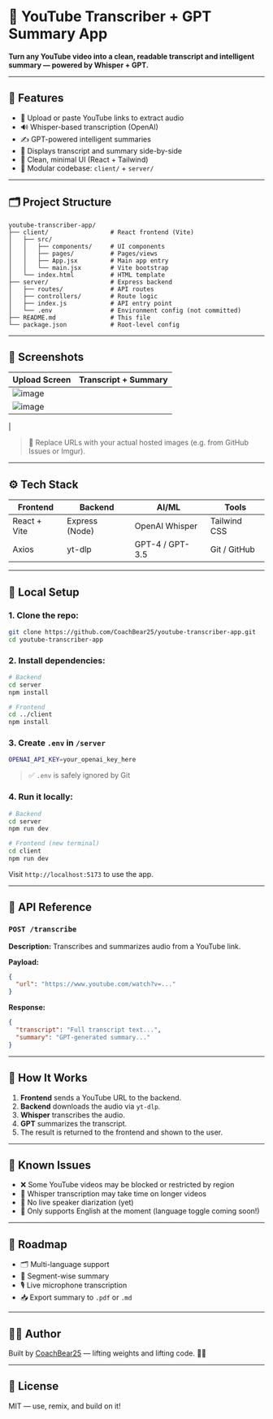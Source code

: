 # 📼 YouTube Transcriber + GPT Summary App

**Turn any YouTube video into a clean, readable transcript and intelligent summary — powered by Whisper + GPT.**

---

## 🚀 Features

- 🎤 Upload or paste YouTube links to extract audio  
- 🔊 Whisper-based transcription (OpenAI)  
- ✍️ GPT-powered intelligent summaries  
- 🧾 Displays transcript and summary side-by-side  
- 🌈 Clean, minimal UI (React + Tailwind)  
- 🧱 Modular codebase: `client/` + `server/`  

---

## 🗂 Project Structure

```
youtube-transcriber-app/
├── client/                 # React frontend (Vite)
│   ├── src/
│   │   ├── components/     # UI components
│   │   ├── pages/          # Pages/views
│   │   ├── App.jsx         # Main app entry
│   │   └── main.jsx        # Vite bootstrap
│   └── index.html          # HTML template
├── server/                 # Express backend
│   ├── routes/             # API routes
│   ├── controllers/        # Route logic
│   ├── index.js            # API entry point
│   └── .env                # Environment config (not committed)
├── README.md               # This file
└── package.json            # Root-level config
```

---

## 📸 Screenshots

| Upload Screen | Transcript + Summary |
|---------------|----------------------|
| ![image](https://github.com/user-attachments/assets/9c2ec034-ce30-4d11-b9e0-7f5c754a241f)
|![image](https://github.com/user-attachments/assets/98d99dd3-9b53-4ac2-a536-9b5ab63ddd04)
 |

> 🔁 Replace URLs with your actual hosted images (e.g. from GitHub Issues or Imgur).

---

## ⚙️ Tech Stack

| Frontend     | Backend        | AI/ML         | Tools               |
|--------------|----------------|----------------|---------------------|
| React + Vite | Express (Node) | OpenAI Whisper | Tailwind CSS        |
| Axios        | yt-dlp         | GPT-4 / GPT-3.5 | Git / GitHub        |

---

## 🧪 Local Setup

### 1. Clone the repo:

```bash
git clone https://github.com/CoachBear25/youtube-transcriber-app.git
cd youtube-transcriber-app
```

### 2. Install dependencies:

```bash
# Backend
cd server
npm install

# Frontend
cd ../client
npm install
```

### 3. Create `.env` in `/server`

```bash
OPENAI_API_KEY=your_openai_key_here
```

> ✅ `.env` is safely ignored by Git

### 4. Run it locally:

```bash
# Backend
cd server
npm run dev

# Frontend (new terminal)
cd client
npm run dev
```

Visit `http://localhost:5173` to use the app.

---

## 📡 API Reference

### `POST /transcribe`

**Description:** Transcribes and summarizes audio from a YouTube link.

**Payload:**
```json
{
  "url": "https://www.youtube.com/watch?v=..."
}
```

**Response:**
```json
{
  "transcript": "Full transcript text...",
  "summary": "GPT-generated summary..."
}
```

---

## 🧠 How It Works

1. **Frontend** sends a YouTube URL to the backend.
2. **Backend** downloads the audio via `yt-dlp`.
3. **Whisper** transcribes the audio.
4. **GPT** summarizes the transcript.
5. The result is returned to the frontend and shown to the user.

---

## 🐞 Known Issues

- ❌ Some YouTube videos may be blocked or restricted by region  
- 🐢 Whisper transcription may take time on longer videos  
- 💬 No live speaker diarization (yet)  
- 🧪 Only supports English at the moment (language toggle coming soon!)

---

## 📌 Roadmap

- 🗂 Multi-language support  
- 🧠 Segment-wise summary  
- 🎙 Live microphone transcription  
- 📥 Export summary to `.pdf` or `.md`

---

## 👨‍💻 Author

Built by [CoachBear25](https://github.com/CoachBear25) — lifting weights and lifting code. 🐻💪

---

## 📄 License

MIT — use, remix, and build on it!
